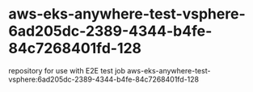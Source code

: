 # aws-eks-anywhere-test-vsphere-6ad205dc-2389-4344-b4fe-84c7268401fd-128
repository for use with E2E test job aws-eks-anywhere-test-vsphere:6ad205dc-2389-4344-b4fe-84c7268401fd-128
